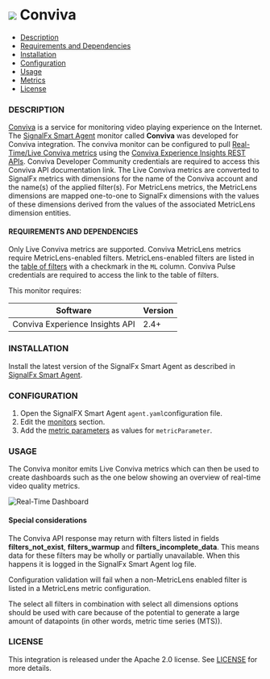 # ![](./img/integration_conviva.png) Conviva

- [Description](#description)
- [Requirements and Dependencies](#requirements-and-dependencies)
- [Installation](#installation)
- [Configuration](#configuration)
- [Usage](#usage)
- [Metrics](#metrics)
- [License](#license)

### DESCRIPTION

<a target="_blank" href="https://www.conviva.com/">Conviva</a> is a service for monitoring video playing experience on the Internet. The <a target="_blank" href="https://github.com/signalfx/integrations/tree/master/signalfx-agent">SignalFx Smart Agent</a> monitor called **Conviva** was developed for Conviva integration. The conviva monitor can be configured to pull <a target="_blank" href="https://github.com/signalfx/integrations/blob/master/conviva/docs/conviva_metrics.md">Real-Time/Live Conviva metrics</a> using the <a target="_blank" href="https://community.conviva.com/site/global/apis_data/experience_insights_api/index.gsp">Conviva Experience Insights REST APIs</a>. Conviva Developer Community credentials are required to access this Conviva API documentation link. The Live Conviva metrics are converted to SignalFx metrics with dimensions for the name of the Conviva account and the name(s) of the applied filter(s). For MetricLens metrics, the MetricLens dimensions are mapped one-to-one to SignalFx dimensions with the values of these dimensions derived from the values of the associated MetricLens dimension entities.



#### REQUIREMENTS AND DEPENDENCIES

Only Live Conviva metrics are supported. Conviva MetricLens metrics require MetricLens-enabled filters. MetricLens-enabled filters are listed in the <a target="_blank" href="https://pulse.conviva.com/filters/">table of filters</a> with a checkmark in the `ML` column. Conviva Pulse credentials are required to access the link to the table of filters.

This monitor requires:

| Software          | Version        |
|-------------------|----------------|
| Conviva Experience Insights API |     2.4+       |

### INSTALLATION

Install the latest version of the SignalFx Smart Agent as described in [SignalFx Smart Agent](https://github.com/signalfx/integrations/tree/master/signalfx-agent)[](sfx_link:signalfx-agent).

### CONFIGURATION

1. Open the SignalFX Smart Agent `agent.yaml`configuration file.
2. Edit the <a target="_blank" href="https://docs.signalfx.com/en/latest/integrations/agent/monitors/conviva.html">monitors</a> section.
3. Add the <a target="_blank" href="https://docs.signalfx.com/en/latest/integrations/agent/monitors/conviva.html#conviva-monitor-metric-parameters-and-metrics">metric parameters</a> as values for `metricParameter`.

### USAGE

The Conviva monitor emits Live Conviva metrics which can then be used to create dashboards such as the one below showing an overview of real-time video quality metrics.

![Real-Time Dashboard](./img/conviva_overview_dashboard.png)

#### Special considerations 

The Conviva API response may return with filters listed in fields **filters_not_exist**, **filters_warmup** and **filters_incomplete_data**. This means data for these filters may be wholly or partially unavailable. When this happens it is logged in the SignalFx Smart Agent log file.

Configuration validation will fail when a non-MetricLens enabled filter is listed in a MetricLens metric configuration.

The select all filters in combination with select all dimensions options should be used with care because of the potential to generate a large amount of datapoints (in other words, metric time series (MTS)).

### LICENSE

This integration is released under the Apache 2.0 license. See [LICENSE](./LICENSE) for more details.
